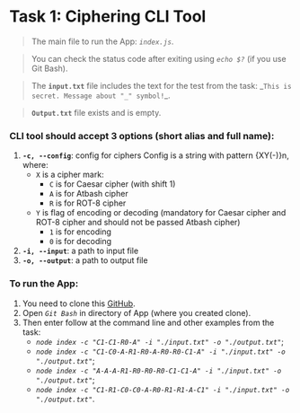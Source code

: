 # Task 1: Ciphering CLI Tool

> The main file to run the App: _`index.js`_.

> You can check the status code after exiting using _`echo $?`_ (if you use Git Bash).

> The **`input.txt`** file includes the text for the test from the task: _`This is secret. Message about "_" symbol!`\_.

> **`Output.txt`** file exists and is empty.

### CLI tool should accept 3 options (short alias and full name):

1. **`-c, --config`**: config for ciphers Config is a string with pattern {XY(-)}n, where:
   - `X` is a cipher mark:
     - `C` is for Caesar cipher (with shift 1)
     - `A` is for Atbash cipher
     - `R` is for ROT-8 cipher
   - `Y` is flag of encoding or decoding (mandatory for Caesar cipher and ROT-8 cipher and should not be passed Atbash cipher)
     - `1` is for encoding
     - `0` is for decoding
2. **`-i, --input`**: a path to input file
3. **`-o, --output`**: a path to output file

### To run the App:

1. You need to clone this [GitHub](https://github.com/Praddby/nodejs/tree/task-1/ciphering-cli-tool).
2. Open _`Git Bash`_ in directory of App (where you created clone).
3. Then enter follow at the command line and other examples from the task:
   - _`node index -c "C1-C1-R0-A" -i "./input.txt" -o "./output.txt"`_;
   - _`node index -c "C1-C0-A-R1-R0-A-R0-R0-C1-A" -i "./input.txt" -o "./output.txt"`_;
   - _`node index -c "A-A-A-R1-R0-R0-R0-C1-C1-A" -i "./input.txt" -o "./output.txt"`_;
   - _`node index -c "C1-R1-C0-C0-A-R0-R1-R1-A-C1" -i "./input.txt" -o "./output.txt"`_.
